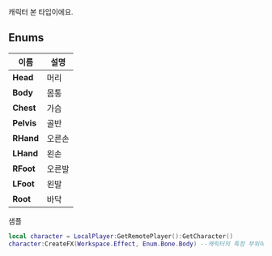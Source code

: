 
캐릭터 본 타입이에요. 
## **Enums**

 **이름** | **설명** |
 --- | --- |
**Head** |머리 |
**Body** |몸통 |
**Chest** |가슴 |
**Pelvis** |골반 |
**RHand** |오른손 |
**LHand** |왼손 |
**RFoot** |오른발 |
**LFoot** |왼발 |
**Root** |바닥 |

샘플 

```lua
local character = LocalPlayer:GetRemotePlayer():GetCharacter()
character:CreateFX(Workspace.Effect, Enum.Bone.Body) --캐릭터의 특정 부위에 이펙트를 생성해요.
```
